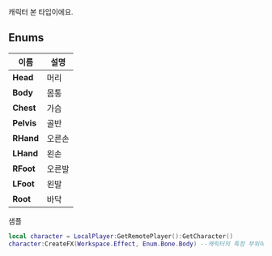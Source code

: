 
캐릭터 본 타입이에요. 
## **Enums**

 **이름** | **설명** |
 --- | --- |
**Head** |머리 |
**Body** |몸통 |
**Chest** |가슴 |
**Pelvis** |골반 |
**RHand** |오른손 |
**LHand** |왼손 |
**RFoot** |오른발 |
**LFoot** |왼발 |
**Root** |바닥 |

샘플 

```lua
local character = LocalPlayer:GetRemotePlayer():GetCharacter()
character:CreateFX(Workspace.Effect, Enum.Bone.Body) --캐릭터의 특정 부위에 이펙트를 생성해요.
```
